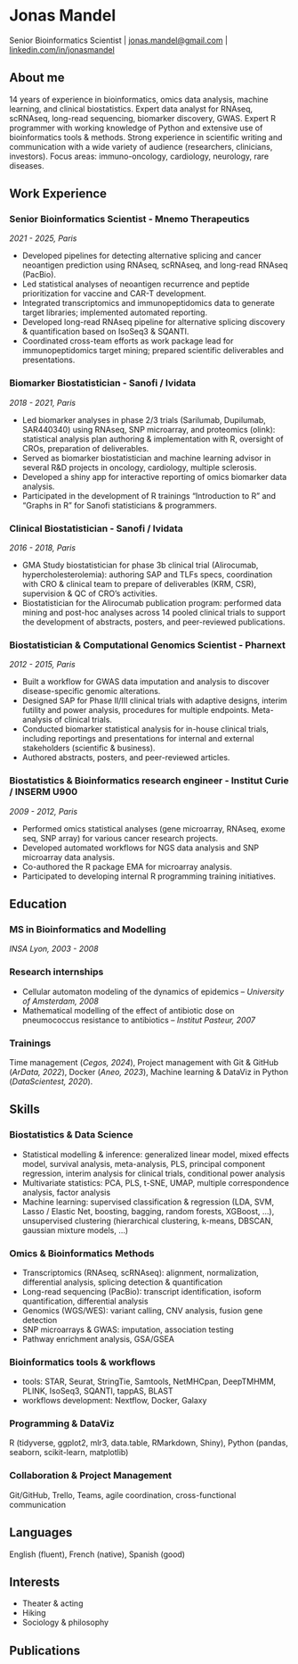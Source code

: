 # Jonas Mandel
Senior Bioinformatics Scientist
| [jonas.mandel@gmail.com](mailto:jonas.mandel@gmail.com)
| [linkedin.com/in/jonasmandel](https://www2.linkedin.com/in/jonasmandel/)

## About me
14 years of experience in bioinformatics, omics data analysis, machine learning, and clinical biostatistics.
Expert data analyst for RNAseq, scRNAseq, long-read sequencing, biomarker discovery, GWAS.
Expert R programmer with working knowledge of Python and extensive use of bioinformatics tools & methods.
Strong experience in scientific writing and communication with a wide variety of audience (researchers, clinicians, investors).
Focus areas: immuno-oncology, cardiology, neurology, rare diseases.


## Work Experience

### Senior Bioinformatics Scientist - Mnemo Therapeutics
*2021 - 2025, Paris*
- Developed pipelines for detecting alternative splicing and cancer neoantigen prediction using RNAseq, scRNAseq, and long-read RNAseq (PacBio).
- Led statistical analyses of neoantigen recurrence and peptide prioritization for vaccine and CAR-T development.
- Integrated transcriptomics and immunopeptidomics data to generate target libraries; implemented automated reporting.
- Developed long-read RNAseq pipeline for alternative splicing discovery & quantification based on IsoSeq3 & SQANTI.
- Coordinated cross-team efforts as work package lead for immunopeptidomics target mining; prepared scientific deliverables and presentations.

### Biomarker Biostatistician - Sanofi / Ividata
*2018 - 2021, Paris*
- Led biomarker analyses in phase 2/3 trials (Sarilumab, Dupilumab, SAR440340) using RNAseq, SNP microarray, and proteomics (olink): statistical analysis plan authoring & implementation with R, oversight of CROs, preparation of deliverables.
- Served as biomarker biostatistician and machine learning advisor in several R&D projects in oncology, cardiology, multiple sclerosis.
- Developed a shiny app for interactive reporting of omics biomarker data analysis.
- Participated in the development of R trainings “Introduction to R” and “Graphs in R” for Sanofi statisticians & programmers.

### Clinical Biostatistician - Sanofi / Ividata
*2016 - 2018, Paris*
- GMA Study biostatistician for phase 3b clinical trial (Alirocumab, hypercholesterolemia): authoring SAP and TLFs specs, coordination with CRO & clinical team to prepare of deliverables (KRM, CSR), supervision & QC of CRO’s activities.
- Biostatistician for the Alirocumab publication program: performed data mining and post-hoc analyses across 14 pooled clinical trials to support the development of abstracts, posters, and peer-reviewed publications.

### Biostatistician & Computational Genomics Scientist - Pharnext
*2012 - 2015, Paris*
- Built a workflow for GWAS data imputation and analysis to discover disease-specific genomic alterations.
- Designed SAP for Phase II/III clinical trials with adaptive designs, interim futility and power analysis, procedures for multiple endpoints. Meta-analysis of clinical trials.
- Conducted biomarker statistical analysis for in-house clinical trials, including reportings and presentations for internal and external stakeholders (scientific & business).
- Authored abstracts, posters, and peer-reviewed articles.

### Biostatistics & Bioinformatics research engineer - Institut Curie / INSERM U900
*2009 - 2012, Paris*
- Performed omics statistical analyses (gene microarray, RNAseq, exome seq, SNP array) for various cancer research projects.
- Developed automated workflows for NGS data analysis and SNP microarray data analysis.
- Co-authored the R package EMA for microarray analysis.
- Participated to developing internal R programming training initiatives.

 
## Education

### MS in Bioinformatics and Modelling
*INSA Lyon, 2003 - 2008*

### Research internships
- Cellular automaton modeling of the dynamics of epidemics – *University of Amsterdam, 2008*
- Mathematical modelling of the effect of antibiotic dose on pneumococcus resistance to antibiotics – *Institut Pasteur, 2007*

### Trainings
Time management (*Cegos, 2024*), Project management with Git & GitHub (*ArData, 2022*), Docker (*Aneo, 2023*), Machine learning & DataViz in Python (*DataScientest, 2020*).


## Skills

### Biostatistics & Data Science 
- Statistical modelling & inference: generalized linear model, mixed effects model, survival analysis, meta-analysis, PLS, principal component regression, interim analysis for clinical trials, conditional power analysis
- Multivariate statistics: PCA, PLS, t-SNE, UMAP, multiple correspondence analysis, factor analysis
- Machine learning: supervised classification & regression (LDA, SVM, Lasso / Elastic Net, boosting, bagging, random forests, XGBoost, …), unsupervised clustering (hierarchical clustering, k-means, DBSCAN, gaussian mixture models, …)

### Omics & Bioinformatics Methods 
- Transcriptomics (RNAseq, scRNAseq): alignment, normalization, differential analysis, splicing detection & quantification
- Long-read sequencing (PacBio): transcript identification, isoform quantification, differential analysis
- Genomics (WGS/WES): variant calling, CNV analysis, fusion gene detection
- SNP microarrays & GWAS: imputation, association testing
- Pathway enrichment analysis, GSA/GSEA

### Bioinformatics tools & workflows 
- tools: STAR, Seurat, StringTie, Samtools, NetMHCpan, DeepTMHMM, PLINK, IsoSeq3, SQANTI, tappAS, BLAST
- workflows development: Nextflow, Docker, Galaxy

### Programming & DataViz
R (tidyverse, ggplot2, mlr3, data.table, RMarkdown, Shiny), Python (pandas, seaborn, scikit-learn, matplotlib)

### Collaboration & Project Management
Git/GitHub, Trello, Teams, agile coordination, cross-functional communication

## Languages
English (fluent), French (native), Spanish (good)

## Interests
- Theater & acting
- Hiking
- Sociology & philosophy

## Publications


